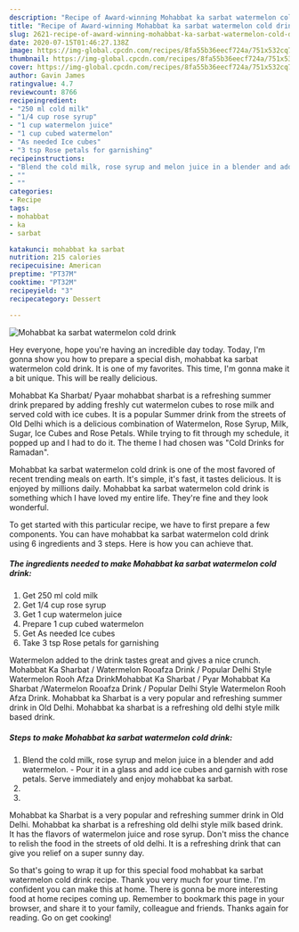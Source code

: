 ```yaml
---
description: "Recipe of Award-winning Mohabbat ka sarbat watermelon cold drink"
title: "Recipe of Award-winning Mohabbat ka sarbat watermelon cold drink"
slug: 2621-recipe-of-award-winning-mohabbat-ka-sarbat-watermelon-cold-drink
date: 2020-07-15T01:46:27.138Z
image: https://img-global.cpcdn.com/recipes/8fa55b36eecf724a/751x532cq70/mohabbat-ka-sarbat-watermelon-cold-drink-recipe-main-photo.jpg
thumbnail: https://img-global.cpcdn.com/recipes/8fa55b36eecf724a/751x532cq70/mohabbat-ka-sarbat-watermelon-cold-drink-recipe-main-photo.jpg
cover: https://img-global.cpcdn.com/recipes/8fa55b36eecf724a/751x532cq70/mohabbat-ka-sarbat-watermelon-cold-drink-recipe-main-photo.jpg
author: Gavin James
ratingvalue: 4.7
reviewcount: 8766
recipeingredient:
- "250 ml cold milk"
- "1/4 cup rose syrup"
- "1 cup watermelon juice"
- "1 cup cubed watermelon"
- "As needed Ice cubes"
- "3 tsp Rose petals for garnishing"
recipeinstructions:
- "Blend the cold milk, rose syrup and melon juice in a blender and add watermelon.  Pour it in a glass and add ice cubes and garnish with rose petals. Serve immediately and enjoy mohabbat ka sarbat."
- ""
- ""
categories:
- Recipe
tags:
- mohabbat
- ka
- sarbat

katakunci: mohabbat ka sarbat 
nutrition: 215 calories
recipecuisine: American
preptime: "PT37M"
cooktime: "PT32M"
recipeyield: "3"
recipecategory: Dessert

---
```



![Mohabbat ka sarbat watermelon cold drink](https://img-global.cpcdn.com/recipes/8fa55b36eecf724a/751x532cq70/mohabbat-ka-sarbat-watermelon-cold-drink-recipe-main-photo.jpg)

Hey everyone, hope you're having an incredible day today. Today, I'm gonna show you how to prepare a special dish, mohabbat ka sarbat watermelon cold drink. It is one of my favorites. This time, I'm gonna make it a bit unique. This will be really delicious.

Mohabbat Ka Sharbat/ Pyaar mohabbat sharbat is a refreshing summer drink prepared by adding freshly cut watermelon cubes to rose milk and served cold with ice cubes. It is a popular Summer drink from the streets of Old Delhi which is a delicious combination of Watermelon, Rose Syrup, Milk, Sugar, Ice Cubes and Rose Petals. While trying to fit through my schedule, it popped up and I had to do it. The theme I had chosen was &#34;Cold Drinks for Ramadan&#34;.

Mohabbat ka sarbat watermelon cold drink is one of the most favored of recent trending meals on earth. It's simple, it's fast, it tastes delicious. It is enjoyed by millions daily. Mohabbat ka sarbat watermelon cold drink is something which I have loved my entire life. They're fine and they look wonderful.


To get started with this particular recipe, we have to first prepare a few components. You can have mohabbat ka sarbat watermelon cold drink using 6 ingredients and 3 steps. Here is how you can achieve that.

<!--inarticleads1-->

##### The ingredients needed to make Mohabbat ka sarbat watermelon cold drink:

1. Get 250 ml cold milk
1. Get 1/4 cup rose syrup
1. Get 1 cup watermelon juice
1. Prepare 1 cup cubed watermelon
1. Get As needed Ice cubes
1. Take 3 tsp Rose petals for garnishing


Watermelon added to the drink tastes great and gives a nice crunch. Mohabbat Ka Sharbat / Watermelon Rooafza Drink / Popular Delhi Style Watermelon Rooh Afza DrinkMohabbat Ka Sharbat / Pyar Mohabbat Ka Sharbat /Watermelon Rooafza Drink / Popular Delhi Style Watermelon Rooh Afza Drink. Mohabbat ka Sharbat is a very popular and refreshing summer drink in Old Delhi. Mohabbat ka sharbat is a refreshing old delhi style milk based drink. 

<!--inarticleads2-->

##### Steps to make Mohabbat ka sarbat watermelon cold drink:

1. Blend the cold milk, rose syrup and melon juice in a blender and add watermelon.  - Pour it in a glass and add ice cubes and garnish with rose petals. Serve immediately and enjoy mohabbat ka sarbat.
1. 
1. 


Mohabbat ka Sharbat is a very popular and refreshing summer drink in Old Delhi. Mohabbat ka sharbat is a refreshing old delhi style milk based drink. It has the flavors of watermelon juice and rose syrup. Don&#39;t miss the chance to relish the food in the streets of old delhi. It is a refreshing drink that can give you relief on a super sunny day. 

So that's going to wrap it up for this special food mohabbat ka sarbat watermelon cold drink recipe. Thank you very much for your time. I'm confident you can make this at home. There is gonna be more interesting food at home recipes coming up. Remember to bookmark this page in your browser, and share it to your family, colleague and friends. Thanks again for reading. Go on get cooking!
